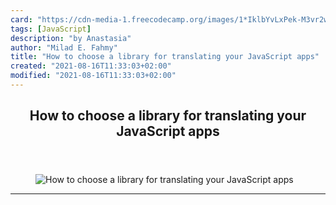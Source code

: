 ```yaml
---
card: "https://cdn-media-1.freecodecamp.org/images/1*IklbYvLxPek-M3vr2wTmoA.png"
tags: [JavaScript]
description: "by Anastasia"
author: "Milad E. Fahmy"
title: "How to choose a library for translating your JavaScript apps"
created: "2021-08-16T11:33:03+02:00"
modified: "2021-08-16T11:33:03+02:00"
---
```

<div class="site-wrapper">
<main id="site-main" class="site-main outer">
<div class="inner">
<article class="post-full post tag-javascript tag-translation tag-technology tag-startup tag-productivity ">
<header class="post-full-header">
<h1 class="post-full-title">How to choose a library for translating your JavaScript apps</h1>
</header>
<figure class="post-full-image">
<picture>
<source media="(max-width: 700px)" sizes="1px" srcset="data:image/gif;base64,R0lGODlhAQABAIAAAAAAAP///yH5BAEAAAAALAAAAAABAAEAAAIBRAA7 1w">
<source media="(min-width: 701px)" sizes="(max-width: 800px) 400px,
(max-width: 1170px) 700px,
1400px" srcset="https://cdn-media-1.freecodecamp.org/images/1*IklbYvLxPek-M3vr2wTmoA.png 300w,
https://cdn-media-1.freecodecamp.org/images/1*IklbYvLxPek-M3vr2wTmoA.png 600w,
https://cdn-media-1.freecodecamp.org/images/1*IklbYvLxPek-M3vr2wTmoA.png 1000w,
https://cdn-media-1.freecodecamp.org/images/1*IklbYvLxPek-M3vr2wTmoA.png 2000w">
<img onerror="this.style.display='none'" src="https://cdn-media-1.freecodecamp.org/images/1*IklbYvLxPek-M3vr2wTmoA.png" alt="How to choose a library for translating your JavaScript apps">
</picture>
</figure>
<section class="post-full-content">
<div class="post-content medium-migrated-article">
</div>
<hr>
</section>
</article>
</div>
</main>
</div>
<!-- Google Tag Manager (noscript) -->
<!-- End Google Tag Manager (noscript) -->
